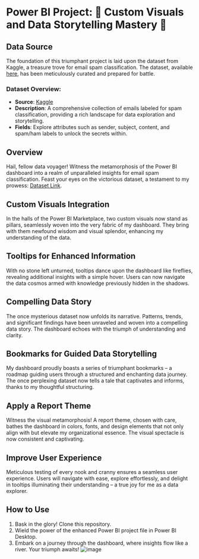 # Power BI Project: 🚀 Custom Visuals and Data Storytelling Mastery 🚀

## Data Source

The foundation of this triumphant project is laid upon the dataset from Kaggle, a treasure trove for email spam classification. The dataset, available [here](https://www.kaggle.com/datasets/tapakah68/email-spam-classification), has been meticulously curated and prepared for battle.

### Dataset Overview:

- **Source**: [Kaggle](https://www.kaggle.com/datasets/tapakah68/email-spam-classification)
- **Description**: A comprehensive collection of emails labeled for spam classification, providing a rich landscape for data exploration and storytelling.
- **Fields**: Explore attributes such as sender, subject, content, and spam/ham labels to unlock the secrets within.

## Overview

Hail, fellow data voyager! Witness the metamorphosis of the Power BI dashboard into a realm of unparalleled insights for email spam classification. Feast your eyes on the victorious dataset, a testament to my prowess: [Dataset Link](https://www.kaggle.com/datasets/tapakah68/email-spam-classification).

## Custom Visuals Integration

In the halls of the Power BI Marketplace, two custom visuals now stand as pillars, seamlessly woven into the very fabric of my dashboard. They bring with them newfound wisdom and visual splendor, enhancing my understanding of the data.

## Tooltips for Enhanced Information

With no stone left unturned, tooltips dance upon the dashboard like fireflies, revealing additional insights with a simple hover. Users can now navigate the data cosmos armed with knowledge previously hidden in the shadows.

## Compelling Data Story

The once mysterious dataset now unfolds its narrative. Patterns, trends, and significant findings have been unraveled and woven into a compelling data story. The dashboard echoes with the triumph of understanding and clarity.

## Bookmarks for Guided Data Storytelling

My dashboard proudly boasts a series of triumphant bookmarks – a roadmap guiding users through a structured and enchanting data journey. The once perplexing dataset now tells a tale that captivates and informs, thanks to my thoughtful structuring.

## Apply a Report Theme

Witness the visual metamorphosis! A report theme, chosen with care, bathes the dashboard in colors, fonts, and design elements that not only align with but elevate my organizational essence. The visual spectacle is now consistent and captivating.

## Improve User Experience

Meticulous testing of every nook and cranny ensures a seamless user experience. Users will navigate with ease, explore effortlessly, and delight in tooltips illuminating their understanding – a true joy for me as a data explorer.

## How to Use

1. Bask in the glory! Clone this repository.
2. Wield the power of the enhanced Power BI project file in Power BI Desktop.
3. Embark on a journey through the dashboard, where insights flow like a river. Your triumph awaits!
![image](https://github.com/aishanawaz6/PowerBI-Spam-Dashboard/assets/139951291/800465db-882a-4e51-9e22-a193b98002af)
